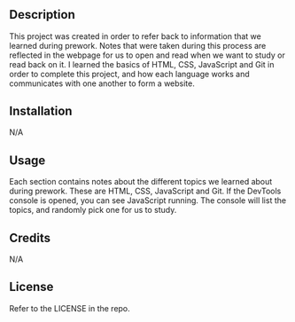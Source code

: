 # <Prework Study Guide Webpage>

## Description
This project was created in order to refer back to information that we learned during prework. Notes that were taken during this process are reflected in the webpage for us to open and read when we want to study or read back on it.
I learned the basics of HTML, CSS, JavaScript and Git in order to complete this project, and how each language works and communicates with one another to form a website. 


## Installation

N/A

## Usage

Each section contains notes about the different topics we learned about during prework. These are HTML, CSS, JavaScript and Git. If the DevTools console is opened, you can see JavaScript running. The console will list the topics, and randomly pick one for us to study.

## Credits

N/A

## License

Refer to the LICENSE in the repo.

